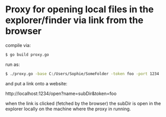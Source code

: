 # Proxy for opening local files in the explorer/finder via link from the browser

compile via:

```sh
$ go build proxy.go
```

run as:

```sh
$ ./proxy.go -base C:/Users/Sophie/SomeFolder -token foo -port 1234
```

and put a link onto a website:

http://localhost:1234/open?name=subDir&token=foo

when the link is clicked (fetched by the browser) the subDir is open in the explorer locally on the machine where the proxy in running.

